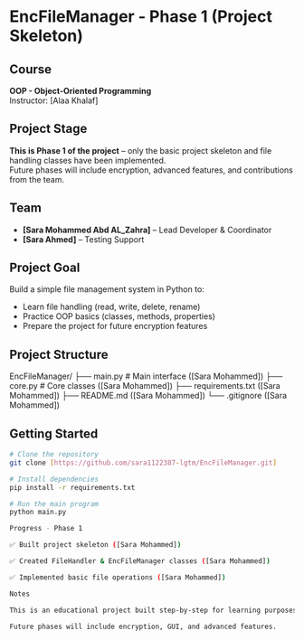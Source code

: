 # EncFileManager - Phase 1 (Project Skeleton)

## Course
**OOP - Object-Oriented Programming**  
Instructor: [Alaa Khalaf]

## Project Stage
**This is Phase 1 of the project** – only the basic project skeleton and file handling classes have been implemented.  
Future phases will include encryption, advanced features, and contributions from the team.

## Team
- **[Sara Mohammed Abd AL_Zahra]** – Lead Developer & Coordinator
- **[Sara Ahmed]** – Testing Support

## Project Goal
Build a simple file management system in Python to:
- Learn file handling (read, write, delete, rename)
- Practice OOP basics (classes, methods, properties)
- Prepare the project for future encryption features

## Project Structure
EncFileManager/
├── main.py # Main interface ([Sara Mohammed])
├── core.py # Core classes ([Sara Mohammed])
├── requirements.txt ([Sara Mohammed])
├── README.md ([Sara Mohammed])
└── .gitignore ([Sara Mohammed])


## Getting Started
```bash
# Clone the repository 
git clone [https://github.com/sara1122387-lgtm/EncFileManager.git]

# Install dependencies
pip install -r requirements.txt

# Run the main program
python main.py

Progress - Phase 1

✅ Built project skeleton ([Sara Mohammed])

✅ Created FileHandler & EncFileManager classes ([Sara Mohammed])

✅ Implemented basic file operations ([Sara Mohammed])

Notes

This is an educational project built step-by-step for learning purposes.

Future phases will include encryption, GUI, and advanced features.